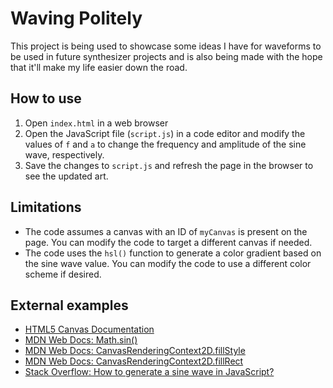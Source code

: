 # Waving Politely

This project is being used to showcase some ideas I have for waveforms to be used in future synthesizer projects and is also being made with the hope that it'll make my life easier down the road.

## How to use

1. Open `index.html` in a web browser
2. Open the JavaScript file (`script.js`) in a code editor and modify the values of `f` and `a` to change the frequency and amplitude of the sine wave, respectively.
3. Save the changes to `script.js` and refresh the page in the browser to see the updated art.

## Limitations

- The code assumes a canvas with an ID of `myCanvas` is present on the page. You can modify the code to target a different canvas if needed.
- The code uses the `hsl()` function to generate a color gradient based on the sine wave value. You can modify the code to use a different color scheme if desired.

## External examples

- [HTML5 Canvas Documentation](https://developer.mozilla.org/en-US/docs/Web/API/Canvas_API)
- [MDN Web Docs: Math.sin()](https://developer.mozilla.org/en-US/docs/Web/JavaScript/Reference/Global_Objects/Math/sin)
- [MDN Web Docs: CanvasRenderingContext2D.fillStyle](https://developer.mozilla.org/en-US/docs/Web/API/CanvasRenderingContext2D/fillStyle)
- [MDN Web Docs: CanvasRenderingContext2D.fillRect](https://developer.mozilla.org/en-US/docs/Web/API/CanvasRenderingContext2D/fillRect)
- [Stack Overflow: How to generate a sine wave in JavaScript?](https://stackoverflow.com/questions/17242144/how-to-generate-a-sine-wave-in-javascript)
